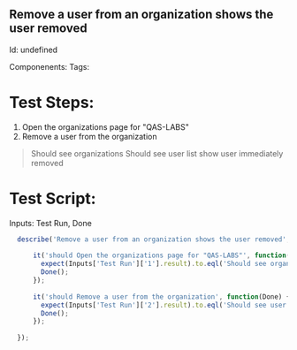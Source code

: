 Remove a user from an organization shows the user removed
-----------

Id: undefined

Componenents:
Tags: 

Test Steps:
=============
1. Open the organizations page for "QAS-LABS"
2. Remove a user from the organization
> Should see organizations
> Should see user list show user immediately removed


Test Script:
=============

Inputs: Test Run, Done

```javascript
  describe('Remove a user from an organization shows the user removed', function(Inputs) {
    
      it('should Open the organizations page for "QAS-LABS"', function(Done) {
        expect(Inputs['Test Run']['1'].result).to.eql('Should see organizations');
        Done();
      });
    
      it('should Remove a user from the organization', function(Done) {
        expect(Inputs['Test Run']['2'].result).to.eql('Should see user list show user immediately removed');
        Done();
      });
    
  });
```
